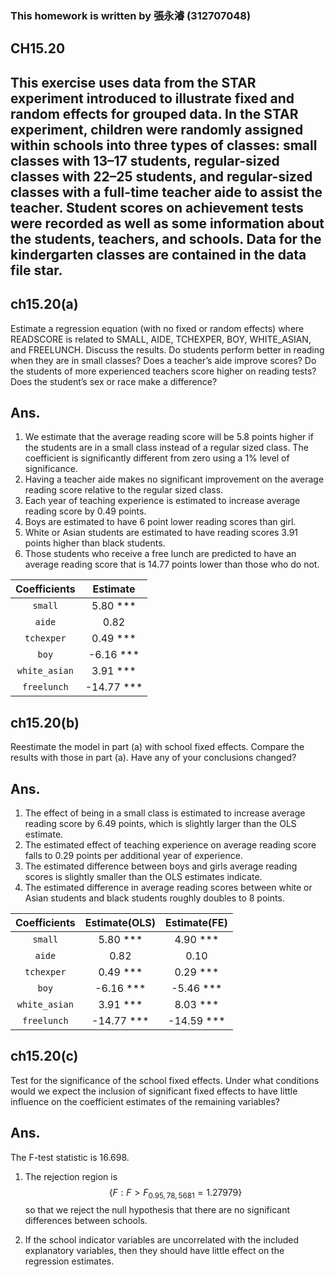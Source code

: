 
### This homework is written by 張永濬 (312707048)

## **CH15.20** ##

## This exercise uses data from the STAR experiment introduced to illustrate fixed and random effects for grouped data. In the STAR experiment, children were randomly assigned within schools into three types of classes: small classes with 13–17 students, regular-sized classes with 22–25 students, and regular-sized classes with a full-time teacher aide to assist the teacher. Student scores on achievement tests were recorded as well as some information about the students, teachers, and schools. Data for the kindergarten classes are contained in the data file star.

## ch15.20(a)
Estimate a regression equation (with no fixed or random effects) where READSCORE is related to SMALL, AIDE, TCHEXPER, BOY, WHITE_ASIAN, and FREELUNCH. Discuss the results. Do students perform better in reading when they are in small classes? Does a teacher’s aide improve scores? Do the students of more experienced teachers score higher on reading tests? Does the student’s sex or race make a difference?

## **Ans.**
1. We estimate that the average reading score will be 5.8 points higher if the students are in a small class instead of a regular sized class. The coefficient is significantly different from zero using a 1% level of significance.
2. Having a teacher aide makes no significant improvement on the average reading score relative to the regular sized class.
3. Each year of teaching experience is estimated to increase average reading score by 0.49 points.
4. Boys are estimated to have 6 point lower reading scores than girl.
5. White or Asian students are estimated to have reading scores 3.91 points higher than black students.
6. Those students who receive a free lunch are predicted to have an average reading score that is 14.77 points lower than those who do not.

| Coefficients  |  Estimate    | 
|:-------------:|:------------:|
| `small`       |   5.80 ***   |
| `aide`        |   0.82       |
| `tchexper`    |   0.49 ***   |
| `boy`         |  -6.16 ***   |
| `white_asian` |   3.91 ***   |
| `freelunch`   | -14.77 ***   |

## ch15.20(b)
Reestimate the model in part (a) with school fixed effects. Compare the results with those in part (a). Have any of your conclusions changed? 

## **Ans.**
1. The effect of being in a small class is estimated to increase average reading score by 6.49 points, which is slightly larger than the OLS estimate.
2. The estimated effect of teaching experience on average reading score falls to 0.29 points per additional year of experience.
3. The estimated difference between boys and girls average reading scores is slightly smaller than the OLS estimates indicate.
4. The estimated difference in average reading scores between white or Asian students and black students roughly doubles to 8 points.


| Coefficients|  Estimate(OLS)  | Estimate(FE)  |
|:-------------:|:---------------:|:-----------:|
| `small`       |   5.80 ***      |4.90   ***   |
| `aide`        |   0.82          |0.10         |
| `tchexper`    |   0.49 ***      |0.29   ***   |
| `boy`         |  -6.16 ***      |-5.46  ***   |
| `white_asian` |   3.91 ***      |8.03   ***   |
| `freelunch`   | -14.77 ***      |-14.59 ***   |

## ch15.20(c)
Test for the significance of the school fixed effects.
Under what conditions would we expect the inclusion of significant fixed effects to have little influence on the coefficient estimates of the remaining variables?

## **Ans.**
The F-test statistic is $16.698$.

1. The rejection region is $$\{F:F>F_{0.95,78,5681} = 1.27979\}$$ so that we reject the null hypothesis that there are no significant differences between schools.

2. If the school indicator variables are uncorrelated with the included explanatory variables, then they should have little effect on the regression estimates.



